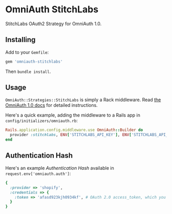 # OmniAuth StitchLabs

StitchLabs OAuth2 Strategy for OmniAuth 1.0.

## Installing

Add to your `Gemfile`:

```ruby
gem 'omniauth-stitchlabs'
```

Then `bundle install`.

## Usage

`OmniAuth::Strategies::StitchLabs` is simply a Rack middleware. Read [the OmniAuth 1.0 docs](https://github.com/intridea/omniauth) for detailed instructions.

Here's a quick example, adding the middleware to a Rails app in `config/initializers/omniauth.rb`:

```ruby
Rails.application.config.middleware.use OmniAuth::Builder do
  provider :stitchlabs, ENV['STITCHLABS_API_KEY'], ENV['STITCHLABS_API_KEY']
end
```

## Authentication Hash

Here's an example *Authentication Hash* available in `request.env['omniauth.auth']`:

```ruby
{
  :provider => 'shopify',
  :credentials => {
    :token => 'afasd923kjh0934kf', # OAuth 2.0 access_token, which you store and use to authenticate API requests
  }
}
```
